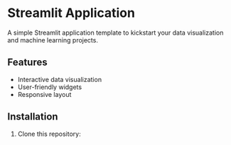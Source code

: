 # Streamlit Application

A simple Streamlit application template to kickstart your data visualization and machine learning projects.

## Features

- Interactive data visualization
- User-friendly widgets
- Responsive layout

## Installation

1. Clone this repository:
